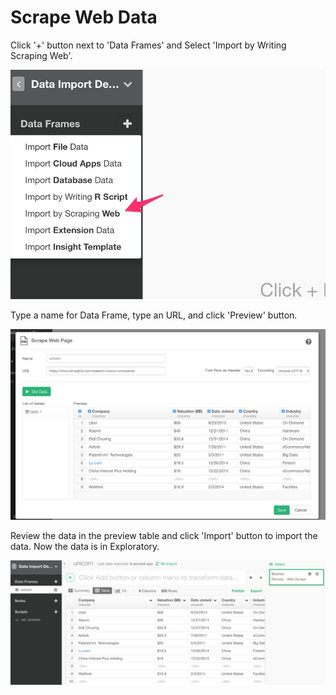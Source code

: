 # Scrape Web Data

Click '+' button next to 'Data Frames' and Select 'Import by Writing Scraping Web'.

![](images/select_web_scrape.png)

Type a name for Data Frame, type an URL, and click 'Preview' button.

![](images/scrape_preview.png)

Review the data in the preview table and click 'Import' button to import the data. Now the data is in Exploratory.

![](images/scrape_imported.png)
